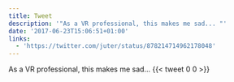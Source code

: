 ```yaml
---
title: Tweet
description: '"As a VR professional, this makes me sad... "'
date: '2017-06-23T15:06:51+01:00'
links:
  - 'https://twitter.com/juter/status/878214714962178048'
---
```

As a VR professional, this makes me sad... 
      {{< tweet 0 0 >}}
    
